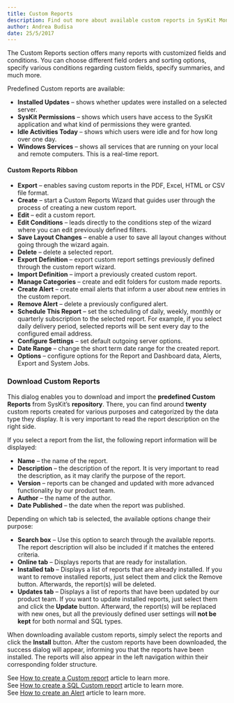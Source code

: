```yaml
---
title: Custom Reports
description: Find out more about available custom reports in SysKit Monitor.
author: Andrea Budisa
date: 25/5/2017
---
```

The Custom Reports section offers many reports with customized fields and conditions. You can choose different field orders and sorting options, specify various conditions regarding custom fields, specify summaries, and much more.

Predefined Custom reports are available:

+ __Installed Updates__ – shows whether updates were installed on a selected server.
+ __SysKit Permissions__ – shows which users have access to the SysKit application and what kind of permissions they were granted.
+ __Idle Activities Today__ – shows which users were idle and for how long over one day.
+ __Windows Services__ – shows all services that are running on your local and remote computers. This is a real-time report.

#### Custom Reports Ribbon

+ __Export__ – enables saving custom reports in the PDF, Excel, HTML or CSV file format.
+ __Create__ – start a Custom Reports Wizard that guides user through the process of creating a new custom report.
+ __Edit__ – edit a custom report.
+ __Edit Conditions__ – leads directly to the conditions step of the wizard where you can edit previously defined filters.
+ __Save Layout Changes__ – enable a user to save all layout changes without going through the wizard again.
+ __Delete__ – delete a selected report.
+ __Export Definition__ – export custom report settings previously defined through the custom report wizard.
+ __Import Definition__ – import a previously created custom report.
+ __Manage Categories__ – create and edit folders for custom made reports.
+ __Create Alert__ – create email alerts that inform a user about new entries in the custom report.
+ __Remove Alert__ – delete a previously configured alert.
+ __Schedule This Report__ – set the scheduling of daily, weekly, monthly or quarterly subscription to the selected report. For example, if you select daily delivery period, selected reports will be sent every day to the configured email address.
+ __Configure Settings__ – set default outgoing server options.
+ __Date Range__ – change the short term date range for the created report.
+ __Options__ – configure options for the Report and Dashboard data, Alerts, Export and System Jobs.

### Download Custom Reports

This dialog enables you to download and import the __predefined Custom Reports__ from SysKit’s __repository__. There, you can find around __twenty__ custom reports created for various purposes and categorized by the data type they display. It is very important to read the report description on the right side.

If you select a report from the list, the following report information will be displayed:

+ __Name__ – the name of the report.
+ __Description__ – the description of the report. It is very important to read the description, as it may clarify the purpose of the report.
+ __Version__ – reports can be changed and updated with more advanced functionality by our product team.
+ __Author__ – the name of the author.
+ __Date Published__ – the date when the report was published.

Depending on which tab is selected, the available options change their purpose:

+ __Search box__ – Use this option to search through the available reports. The report description will also be included if it matches the entered criteria.
+ __Online tab__ – Displays reports that are ready for installation.
+ __Installed tab__ – Displays a list of reports that are already installed. If you want to remove installed reports, just select them and click the Remove button. Afterwards, the report(s) will be deleted.
+ __Updates tab__ – Displays a list of reports that have been updated by our product team. If you want to update installed reports, just select them and click the __Update__ button. Afterward, the report(s) will be replaced with new ones, but all the previously defined user settings will __not be kept__ for both normal and SQL types.

When downloading available custom reports, simply select the reports and click the __Install__ button. After the custom reports have been downloaded, the success dialog will appear, informing you that the reports have been installed. The reports will also appear in the left navigation within their corresponding folder structure.

See [How to create a Custom report](#internal/how-to/custom-reports/create-custom-report) article to learn more.  
See [How to create a SQL Custom report](#internal/how-to/custom-reports/create-sql-custom-report) article to learn more.  
See [How to create an Alert](#internal/how-to/custom-reports/create-alert) article to learn more.